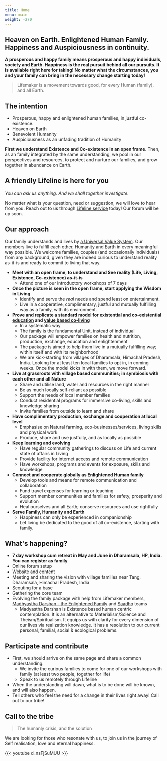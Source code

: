 ```yaml
---
title: Home
menu: main
weight: -270
---
```


## Heaven on Earth. Enlightened Human Family. Happiness and Auspiciousness in continuity.

**A prosperous and happy family means prosperous and happy individuals, society and Earth. Happiness is the real pursuit behind all our pursuits. It is available right here for taking! No matter what the circumstances, you and your family can bring in the necessary change starting today!**  

> Lifemaker is a movement towards good, for every Human (family), and all Earth.  

## The intention
- Prosperous, happy and enlightened human families, in justful co-existence. 
- Heaven on Earth
- Benevolent Humanity
- Auspiciousness as an unfading tradition of Humanity 

**First we understand Existence and Co-existence in an open frame**. Then, as an family integrated by the same understanding, we pool in our perspectives and resources, to protect and nurture our families, and grow together in abundance on Earth.

## A friendly Lifeline is here for you 

*You can ask us anything. And we shall together investigate.* 

No matter what is your question, need or suggestion, we will love to hear from you. Reach out to us through [Lifeline service](/lifeline) today! Our forum will be up soon. 

## Our approach

Our family understands and lives by [a Universal Value System](/values). Our members live to fulfill each other, Humanity and Earth in every meaningful way possible. We welcome families, couples (and occasionally individuals) from any background, given they are indeed curious to understand reality as-it-is and ready to commit to living that way.

- **Meet with an open frame, to understand and See reality (Life, Living, Existence, Co-existence) as-it-is**
  - Attend one of our introductory workshops of 7 days
- **Once the picture is seen in the open frame, start applying the Wisdom in Living** 
  - Identify and serve the *real* needs and spend least on entertainment.
  - Live in a cooperative, complimentary, justful and mutually fulfilling way as a family, with its environment.
- **Prove and replicate a standard model for existential and co-existential [education](/model) and [value based co-living](/values)**
  - In a systematic way
  - The family is the fundamental Unit, instead of individual
  - Our package will empower families on health and nutrition, production, exchange, education and enlightenment
  - The package is aimed to help them live in a mutually fulfilling way; within itself and with its neighborhood
  - We are kick-starting from villages of Dharamsala, Himachal Pradesh, India. Looking for at least ten local families to opt in, in coming weeks. Once the model kicks in with them, we move forward. 
- **Live at grassroots with village based communities; in symbiosis with each other and all Nature** 
  - Share and utilise land, water and resources in the right manner
  - Be as much locally self-reliant as possible
  - Support the needs of local member families
  - Conduct residential programs for immersive co-living, skills and knowledge sharing
  - Invite families from outside to learn and share
- **Have complimentary production, exchange and cooperation at local level**
  - Emphasise on Natural farming, eco-businesses/services, living skills and physical work
  - Produce, share and use justfully, and as locally as possible
- **Keep learning and evolving** 
  - Have regular community gatherings to discuss on Life and current state of affairs in Living
  - Provide facility for internet access and remote communication
  - Have workshops, programs and events for exposure, skills and knowledge
- **Connect and cooperate globally as Enlightened Human family**
  - Develop tools and means for remote communication and collaboration
  - Fund travel expenses for learning or teaching
  - Support member communities and families for safety, prosperity and evolution
  - Heal ourselves and all Earth; conserve resources and use rightfully
- **Serve Family, Humanity and Earth** 
  - Happiness can only be experienced in companionship
  - Let living be dedicated to the good of all co-existence, starting with family.

## What's happening?
- **7 day workshop cum retreat in May and June in Dharamsala, HP, India. You can register as family**
- Online forum setup
- Website and content
- Meeting and sharing the vision with village families near Tang, Dharamsala, Himachal Pradesh, India
- Scouting for a base
- Gathering the core team
- Evolving the family package with help from Lifemaker members, [Madhyastha Darshan - the Enlightened Family](http://madhyasth-darshan.info/) and [Saadho](http://saadhosangha.org/) teams
  - Madyastha Darshan is Existence based human centric contemplation. It is an alternative to Materialism/Science and Theism/Spiritualism. It equips us with clarity for every dimension of our lives via realization knowledge. It has a resolution to our current personal, familial, social & ecological problems.

## Participate and contribute
* First, we should arrive on the same page and share a common understanding.
  * We invite the curious families to come for one of our workshops with family (at least two people, together for life)
  * Speak to us remotely through Lifeline
* When the understanding will dawn, what is to be done will be known, and will also happen.
* Tell others who feel the need for a change in their lives right away! Call out to our tribe!

## Call to the tribe

> The humanly crisis, and the solution

We are looking for those who resonate with us, to join us in the journey of Self realisation, love and eternal happiness.

{{< youtube d_nsFjSuMUU >}}
